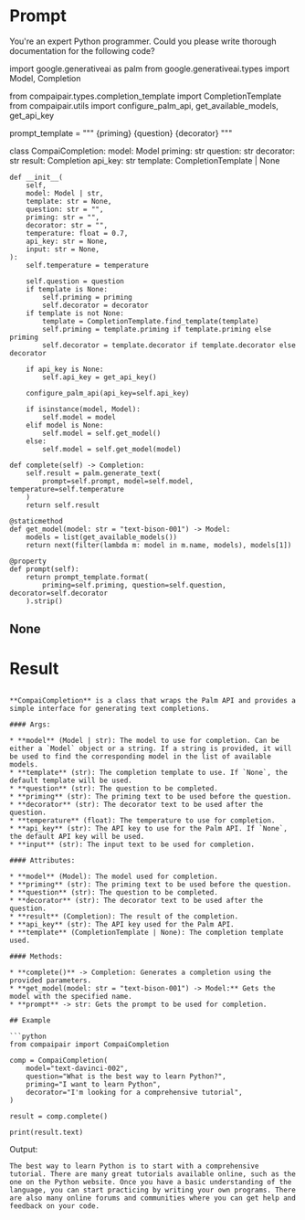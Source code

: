 # Prompt
You're an expert Python programmer. Could you please write thorough documentation for the following code?

import google.generativeai as palm
from google.generativeai.types import Model, Completion

from compaipair.types.completion_template import CompletionTemplate
from compaipair.utils import configure_palm_api, get_available_models, get_api_key

prompt_template = """
{priming}
{question}
{decorator}
"""


class CompaiCompletion:
    model: Model
    priming: str
    question: str
    decorator: str
    result: Completion
    api_key: str
    template: CompletionTemplate | None

    def __init__(
        self,
        model: Model | str,
        template: str = None,
        question: str = "",
        priming: str = "",
        decorator: str = "",
        temperature: float = 0.7,
        api_key: str = None,
        input: str = None,
    ):
        self.temperature = temperature

        self.question = question
        if template is None:
            self.priming = priming
            self.decorator = decorator
        if template is not None:
            template = CompletionTemplate.find_template(template)
            self.priming = template.priming if template.priming else priming
            self.decorator = template.decorator if template.decorator else decorator

        if api_key is None:
            self.api_key = get_api_key()

        configure_palm_api(api_key=self.api_key)

        if isinstance(model, Model):
            self.model = model
        elif model is None:
            self.model = self.get_model()
        else:
            self.model = self.get_model(model)

    def complete(self) -> Completion:
        self.result = palm.generate_text(
            prompt=self.prompt, model=self.model, temperature=self.temperature
        )
        return self.result

    @staticmethod
    def get_model(model: str = "text-bison-001") -> Model:
        models = list(get_available_models())
        return next(filter(lambda m: model in m.name, models), models[1])

    @property
    def prompt(self):
        return prompt_template.format(
            priming=self.priming, question=self.question, decorator=self.decorator
        ).strip()

None
---
# Result


```

**CompaiCompletion** is a class that wraps the Palm API and provides a simple interface for generating text completions.

#### Args:

* **model** (Model | str): The model to use for completion. Can be either a `Model` object or a string. If a string is provided, it will be used to find the corresponding model in the list of available models.
* **template** (str): The completion template to use. If `None`, the default template will be used.
* **question** (str): The question to be completed.
* **priming** (str): The priming text to be used before the question.
* **decorator** (str): The decorator text to be used after the question.
* **temperature** (float): The temperature to use for completion.
* **api_key** (str): The API key to use for the Palm API. If `None`, the default API key will be used.
* **input** (str): The input text to be used for completion.

#### Attributes:

* **model** (Model): The model used for completion.
* **priming** (str): The priming text to be used before the question.
* **question** (str): The question to be completed.
* **decorator** (str): The decorator text to be used after the question.
* **result** (Completion): The result of the completion.
* **api_key** (str): The API key used for the Palm API.
* **template** (CompletionTemplate | None): The completion template used.

#### Methods:

* **complete()** -> Completion: Generates a completion using the provided parameters.
* **get_model(model: str = "text-bison-001") -> Model:** Gets the model with the specified name.
* **prompt** -> str: Gets the prompt to be used for completion.

## Example

```python
from compaipair import CompaiCompletion

comp = CompaiCompletion(
    model="text-davinci-002",
    question="What is the best way to learn Python?",
    priming="I want to learn Python",
    decorator="I'm looking for a comprehensive tutorial",
)

result = comp.complete()

print(result.text)
```

Output:

```
The best way to learn Python is to start with a comprehensive tutorial. There are many great tutorials available online, such as the one on the Python website. Once you have a basic understanding of the language, you can start practicing by writing your own programs. There are also many online forums and communities where you can get help and feedback on your code.
```